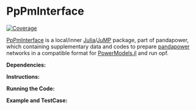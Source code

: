 # PpPmInterface

[![Coverage](https://codecov.io/gh/MMajidi137/PpPmInterface.jl/branch/master/graph/badge.svg)](https://codecov.io/gh/MMajidi137/PpPmInterface.jl)


[PpPmInterface](https://github.com/MMajidi137/pandapower/tree/JuliaPkg/pandapower/opf/PpPmInterface) is a local/inner [Julia](https://julialang.org/)/[JuMP](https://github.com/JuliaOpt/JuMP.jl) package, part of pandapower, which containing supplementary data and codes to prepare [pandapower](https://github.com/e2nIEE/pandapower) networks in a compatible format for [PowerModels.jl](https://github.com/lanl-ansi/PowerModels.jl) and run opf.

**Dependencies:**

**Instructions:**

**Running the Code:**

**Example and TestCase:**
